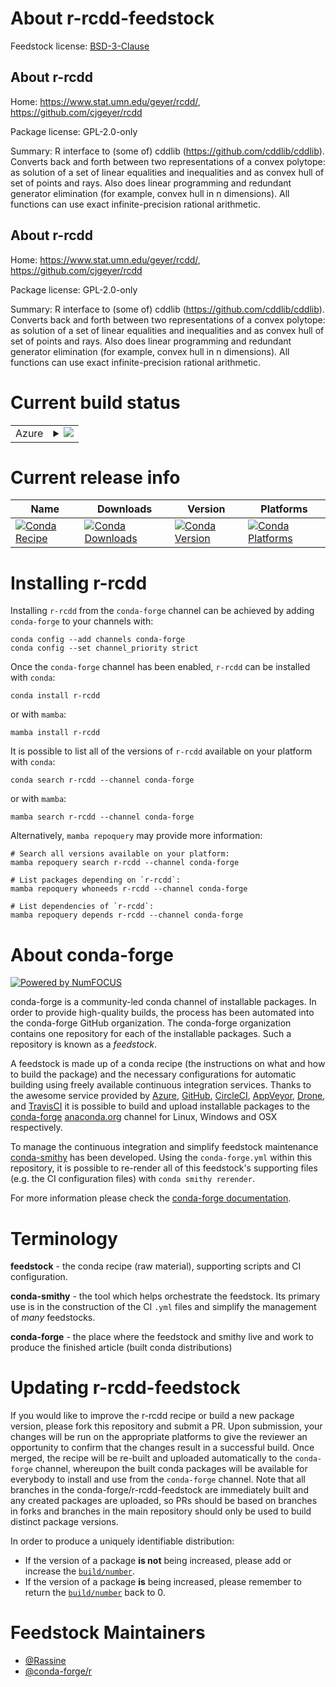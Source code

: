 About r-rcdd-feedstock
======================

Feedstock license: [BSD-3-Clause](https://github.com/conda-forge/r-rcdd-feedstock/blob/main/LICENSE.txt)


About r-rcdd
------------

Home: https://www.stat.umn.edu/geyer/rcdd/, https://github.com/cjgeyer/rcdd

Package license: GPL-2.0-only

Summary: R interface to (some of) cddlib (<https://github.com/cddlib/cddlib>). Converts back and forth between two representations of a convex polytope: as solution of a set of linear equalities and inequalities and as convex hull of set of points and rays. Also does linear programming and redundant generator elimination (for example, convex hull in n dimensions).  All functions can use exact infinite-precision rational arithmetic.

About r-rcdd
------------

Home: https://www.stat.umn.edu/geyer/rcdd/, https://github.com/cjgeyer/rcdd

Package license: GPL-2.0-only

Summary: R interface to (some of) cddlib (<https://github.com/cddlib/cddlib>). Converts back and forth between two representations of a convex polytope: as solution of a set of linear equalities and inequalities and as convex hull of set of points and rays. Also does linear programming and redundant generator elimination (for example, convex hull in n dimensions).  All functions can use exact infinite-precision rational arithmetic.

Current build status
====================


<table>
    
  <tr>
    <td>Azure</td>
    <td>
      <details>
        <summary>
          <a href="https://dev.azure.com/conda-forge/feedstock-builds/_build/latest?definitionId=22436&branchName=main">
            <img src="https://dev.azure.com/conda-forge/feedstock-builds/_apis/build/status/r-rcdd-feedstock?branchName=main">
          </a>
        </summary>
        <table>
          <thead><tr><th>Variant</th><th>Status</th></tr></thead>
          <tbody><tr>
              <td>linux_64_r_base4.3</td>
              <td>
                <a href="https://dev.azure.com/conda-forge/feedstock-builds/_build/latest?definitionId=22436&branchName=main">
                  <img src="https://dev.azure.com/conda-forge/feedstock-builds/_apis/build/status/r-rcdd-feedstock?branchName=main&jobName=linux&configuration=linux%20linux_64_r_base4.3" alt="variant">
                </a>
              </td>
            </tr><tr>
              <td>linux_64_r_base4.4</td>
              <td>
                <a href="https://dev.azure.com/conda-forge/feedstock-builds/_build/latest?definitionId=22436&branchName=main">
                  <img src="https://dev.azure.com/conda-forge/feedstock-builds/_apis/build/status/r-rcdd-feedstock?branchName=main&jobName=linux&configuration=linux%20linux_64_r_base4.4" alt="variant">
                </a>
              </td>
            </tr><tr>
              <td>osx_64_r_base4.3</td>
              <td>
                <a href="https://dev.azure.com/conda-forge/feedstock-builds/_build/latest?definitionId=22436&branchName=main">
                  <img src="https://dev.azure.com/conda-forge/feedstock-builds/_apis/build/status/r-rcdd-feedstock?branchName=main&jobName=osx&configuration=osx%20osx_64_r_base4.3" alt="variant">
                </a>
              </td>
            </tr><tr>
              <td>osx_64_r_base4.4</td>
              <td>
                <a href="https://dev.azure.com/conda-forge/feedstock-builds/_build/latest?definitionId=22436&branchName=main">
                  <img src="https://dev.azure.com/conda-forge/feedstock-builds/_apis/build/status/r-rcdd-feedstock?branchName=main&jobName=osx&configuration=osx%20osx_64_r_base4.4" alt="variant">
                </a>
              </td>
            </tr><tr>
              <td>win_64_r_base4.3</td>
              <td>
                <a href="https://dev.azure.com/conda-forge/feedstock-builds/_build/latest?definitionId=22436&branchName=main">
                  <img src="https://dev.azure.com/conda-forge/feedstock-builds/_apis/build/status/r-rcdd-feedstock?branchName=main&jobName=win&configuration=win%20win_64_r_base4.3" alt="variant">
                </a>
              </td>
            </tr><tr>
              <td>win_64_r_base4.4</td>
              <td>
                <a href="https://dev.azure.com/conda-forge/feedstock-builds/_build/latest?definitionId=22436&branchName=main">
                  <img src="https://dev.azure.com/conda-forge/feedstock-builds/_apis/build/status/r-rcdd-feedstock?branchName=main&jobName=win&configuration=win%20win_64_r_base4.4" alt="variant">
                </a>
              </td>
            </tr>
          </tbody>
        </table>
      </details>
    </td>
  </tr>
</table>

Current release info
====================

| Name | Downloads | Version | Platforms |
| --- | --- | --- | --- |
| [![Conda Recipe](https://img.shields.io/badge/recipe-r--rcdd-green.svg)](https://anaconda.org/conda-forge/r-rcdd) | [![Conda Downloads](https://img.shields.io/conda/dn/conda-forge/r-rcdd.svg)](https://anaconda.org/conda-forge/r-rcdd) | [![Conda Version](https://img.shields.io/conda/vn/conda-forge/r-rcdd.svg)](https://anaconda.org/conda-forge/r-rcdd) | [![Conda Platforms](https://img.shields.io/conda/pn/conda-forge/r-rcdd.svg)](https://anaconda.org/conda-forge/r-rcdd) |

Installing r-rcdd
=================

Installing `r-rcdd` from the `conda-forge` channel can be achieved by adding `conda-forge` to your channels with:

```
conda config --add channels conda-forge
conda config --set channel_priority strict
```

Once the `conda-forge` channel has been enabled, `r-rcdd` can be installed with `conda`:

```
conda install r-rcdd
```

or with `mamba`:

```
mamba install r-rcdd
```

It is possible to list all of the versions of `r-rcdd` available on your platform with `conda`:

```
conda search r-rcdd --channel conda-forge
```

or with `mamba`:

```
mamba search r-rcdd --channel conda-forge
```

Alternatively, `mamba repoquery` may provide more information:

```
# Search all versions available on your platform:
mamba repoquery search r-rcdd --channel conda-forge

# List packages depending on `r-rcdd`:
mamba repoquery whoneeds r-rcdd --channel conda-forge

# List dependencies of `r-rcdd`:
mamba repoquery depends r-rcdd --channel conda-forge
```


About conda-forge
=================

[![Powered by
NumFOCUS](https://img.shields.io/badge/powered%20by-NumFOCUS-orange.svg?style=flat&colorA=E1523D&colorB=007D8A)](https://numfocus.org)

conda-forge is a community-led conda channel of installable packages.
In order to provide high-quality builds, the process has been automated into the
conda-forge GitHub organization. The conda-forge organization contains one repository
for each of the installable packages. Such a repository is known as a *feedstock*.

A feedstock is made up of a conda recipe (the instructions on what and how to build
the package) and the necessary configurations for automatic building using freely
available continuous integration services. Thanks to the awesome service provided by
[Azure](https://azure.microsoft.com/en-us/services/devops/), [GitHub](https://github.com/),
[CircleCI](https://circleci.com/), [AppVeyor](https://www.appveyor.com/),
[Drone](https://cloud.drone.io/welcome), and [TravisCI](https://travis-ci.com/)
it is possible to build and upload installable packages to the
[conda-forge](https://anaconda.org/conda-forge) [anaconda.org](https://anaconda.org/)
channel for Linux, Windows and OSX respectively.

To manage the continuous integration and simplify feedstock maintenance
[conda-smithy](https://github.com/conda-forge/conda-smithy) has been developed.
Using the ``conda-forge.yml`` within this repository, it is possible to re-render all of
this feedstock's supporting files (e.g. the CI configuration files) with ``conda smithy rerender``.

For more information please check the [conda-forge documentation](https://conda-forge.org/docs/).

Terminology
===========

**feedstock** - the conda recipe (raw material), supporting scripts and CI configuration.

**conda-smithy** - the tool which helps orchestrate the feedstock.
                   Its primary use is in the construction of the CI ``.yml`` files
                   and simplify the management of *many* feedstocks.

**conda-forge** - the place where the feedstock and smithy live and work to
                  produce the finished article (built conda distributions)


Updating r-rcdd-feedstock
=========================

If you would like to improve the r-rcdd recipe or build a new
package version, please fork this repository and submit a PR. Upon submission,
your changes will be run on the appropriate platforms to give the reviewer an
opportunity to confirm that the changes result in a successful build. Once
merged, the recipe will be re-built and uploaded automatically to the
`conda-forge` channel, whereupon the built conda packages will be available for
everybody to install and use from the `conda-forge` channel.
Note that all branches in the conda-forge/r-rcdd-feedstock are
immediately built and any created packages are uploaded, so PRs should be based
on branches in forks and branches in the main repository should only be used to
build distinct package versions.

In order to produce a uniquely identifiable distribution:
 * If the version of a package **is not** being increased, please add or increase
   the [``build/number``](https://docs.conda.io/projects/conda-build/en/latest/resources/define-metadata.html#build-number-and-string).
 * If the version of a package **is** being increased, please remember to return
   the [``build/number``](https://docs.conda.io/projects/conda-build/en/latest/resources/define-metadata.html#build-number-and-string)
   back to 0.

Feedstock Maintainers
=====================

* [@Rassine](https://github.com/Rassine/)
* [@conda-forge/r](https://github.com/conda-forge/r/)


<!-- dummy commit to enable rerendering -->

